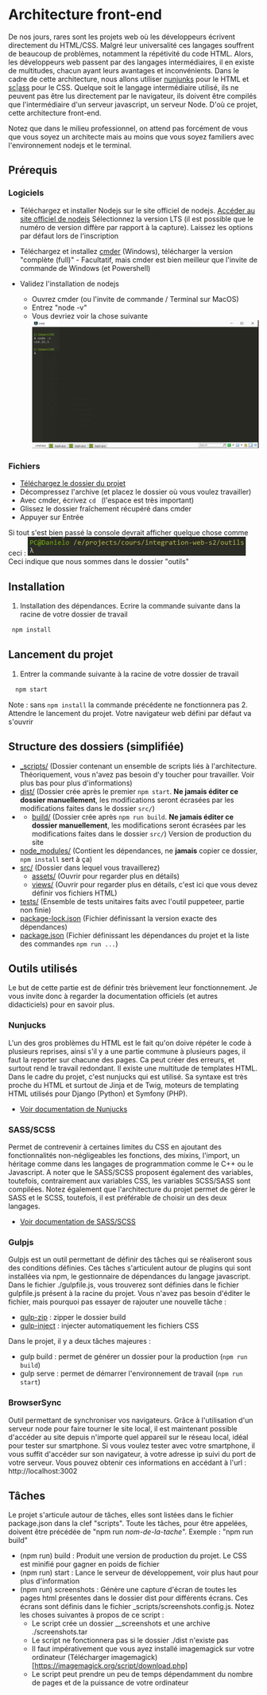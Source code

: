 # Architecture front-end

De nos jours, rares sont les projets web où les développeurs écrivent directement du HTML/CSS. Malgré leur universalité ces langages souffrent de beaucoup de problèmes, notamment la répétivité du code HTML. Alors, les développeurs web passent par des langages intermédiaires, il en existe de multitudes, chacun ayant leurs avantages et inconvénients. Dans le cadre de cette architecture, nous allons utiliser [nunjunks](https://mozilla.github.io/nunjucks/) pour le HTML et [sc|ass](https://sass-lang.com/) pour le CSS. Quelque soit le langage intermédiaire utilisé, ils ne peuvent pas être lus directement par le navigateur, ils doivent être compilés que l'intermédiaire d'un serveur javascript, un serveur Node. D'où ce projet, cette architecture front-end.

Notez que dans le milieu professionnel, on attend pas forcément de vous que vous soyez un architecte mais au moins que vous soyez familiers avec l'environnement nodejs et le terminal.

## Prérequis

### Logiciels
- Téléchargez et installer Nodejs sur le site officiel de nodejs. [Accéder au site officiel de nodejs](https://nodejs.org/en/)
  Sélectionnez la version LTS (il est possible que le numéro de version diffère par rapport à la capture). Laissez les options par défaut lors de l'inscription

- Téléchargez et installez [cmder](https://cmder.net/) (Windows), télécharger la version "complète (full)" - Facultatif, mais cmder est bien meilleur que l'invite de commande de Windows (et Powershell)
- Validez l'installation de nodejs
  - Ouvrez cmder (ou l'invite de commande / Terminal sur MacOS)
  - Entrez "node -v"
  - Vous devriez voir la chose suivante
  ![](_sources-LISEZ-MOI/cmder.jpg)

### Fichiers
- [Téléchargez le dossier du projet](https://downgit.github.io/#/home?url=https://github.com/DanYellow/cours/tree/main/integration-web-s2/outils/archi-fe)
- Décompressez l'archive (et placez le dossier où vous voulez travailler)
- Avec cmder, écrivez `cd ` (l'espace est très important)
- Glissez le dossier fraîchement récupéré dans cmder
- Appuyer sur Entrée

Si tout s'est bien passé la console devrait afficher quelque chose comme ceci :
![](_sources-LISEZ-MOI/chemin-change.png)
Ceci indique que nous sommes dans le dossier "outils"

## Installation
1. Installation des dépendances. Ecrire la commande suivante dans la racine de votre dossier de travail
  ```sh
   npm install
  ```

## Lancement du projet
1. Entrer la commande suivante à la racine de votre dossier de travail
  ```sh
    npm start
  ```
  Note : sans `npm install` la commande précédente ne fonctionnera pas
2. Attendre le lancement du projet. Votre navigateur web défini par défaut va s'ouvrir

## Structure des dossiers (simplifiée)
* [_scripts/](.\archi-fe\dist) (Dossier contenant un ensemble de scripts liés à l'architecture. Théoriquement, vous n'avez pas besoin d'y toucher pour travailler. Voir plus bas pour plus d'informations)
* [dist/](.\archi-fe\dist) (Dossier crée après le premier `npm start`. **Ne jamais éditer ce dossier manuellement**, les modifications seront écrasées par les modifications faites dans le dossier `src/`)
* * [build/](.\archi-fe\build) (Dossier crée après `npm run build`. **Ne jamais éditer ce dossier manuellement**, les modifications seront écrasées par les modifications faites dans le dossier `src/`) Version de production du site
* [node_modules/](.\archi-fe\node_modules) (Contient les dépendances, ne **jamais** copier ce dossier, `npm install` sert à ça)
* [src/](.\archi-fe\src) (Dossier dans lequel vous travaillerez)
  * [assets/](.\archi-fe\src\assets) (Ouvrir pour regarder plus en détails)
  * [views/](.\archi-fe\src\views) (Ouvrir pour regarder plus en détails, c'est ici que vous devez définir vos fichiers HTML)
* [tests/](.\archi-fe\tests) (Ensemble de tests unitaires faits avec l'outil puppeteer, partie non finie)
* [package-lock.json](.\archi-fe\package-lock.json) (Fichier définissant la version exacte des dépendances)
* [package.json](.\archi-fe\package.json) (Fichier définissant les dépendances du projet et la liste des commandes `npm run ...`)

## Outils utilisés
Le but de cette partie est de définir très brièvement leur fonctionnement. Je vous invite donc à regarder la documentation officiels (et autres didacticiels) pour en savoir plus.

### Nunjucks
L'un des gros problèmes du HTML est le fait qu'on doive répéter le code à plusieurs reprises, ainsi s'il y a une partie commune à plusieurs pages, il faut la reporter sur chacune des pages. Ca peut créer des erreurs, et surtout rend le travail redondant. Il existe une multitude de templates HTML. Dans le cadre du projet, c'est nunjucks qui est utilisé. Sa syntaxe est très proche du HTML et surtout de Jinja et de Twig, moteurs de templating HTML utilisés pour Django (Python) et Symfony (PHP).
* [Voir documentation de Nunjucks](https://mozilla.github.io/nunjucks/)

### SASS/SCSS
Permet de contrevenir à certaines limites du CSS en ajoutant des fonctionnalités non-négligeables les fonctions, des mixins, l'import, un héritage comme dans les langages de programmation comme le C++ ou le Javascript. A noter que le SASS/SCSS proposent également des variables, toutefois, contrairement aux variables CSS, les variables SCSS/SASS sont compilées.
Notez également que l'architecture du projet permet de gérer le SASS et le SCSS, toutefois, il est préférable de choisir un des deux langages.
* [Voir documentation de SASS/SCSS](https://sass-lang.com/)

### Gulpjs
Gulpjs est un outil permettant de définir des tâches qui se réaliseront sous des conditions définies. Ces tâches s'articulent autour de plugins qui sont installées via npm, le gestionnaire de dépendances du langage javascript. Dans le fichier ./gulpfile.js, vous trouverez  sont définies dans le fichier gulpfile.js présent à la racine du projet. Vous n'avez pas besoin d'éditer le fichier, mais pourquoi pas essayer de rajouter une nouvelle tâche :
* [gulp-zip](https://github.com/sindresorhus/gulp-zip) : zipper le dossier build
* [gulp-inject](https://www.npmjs.com/package/gulp-inject) : injecter automatiquement les fichiers CSS

Dans le projet, il y a deux tâches majeures :
* gulp build : permet de générer un dossier pour la production (`npm run build`)
* gulp serve : permet de démarrer l'environnement de travail (`npm run start`)

### BrowserSync
Outil permettant de synchroniser vos navigateurs. Grâce à l'utilisation d'un serveur node pour faire tourner le site local, il est maintenant possible d'accéder au site depuis n'importe quel appareil sur le réseau local, idéal pour tester sur smartphone. Si vous voulez tester avec votre smartphone, il vous suffit d'accéder sur son navigateur, à votre adresse ip suivi du port de votre serveur. Vous pouvez obtenir ces informations en accédant à l'url : http://localhost:3002

## Tâches
Le projet s'articule autour de tâches, elles sont listées dans le fichier package.json dans la clef "scripts". Toute les tâches, pour être appelées, doivent être précédée de "npm run _nom-de-la-tache_". Exemple : "npm run build"
* (npm run) build : Produit une version de production du projet. Le CSS est minifié pour gagner en poids de fichier
* (npm run) start : Lance le serveur de développement, voir plus haut pour plus d'information
* (npm run) screenshots : Génère une capture d'écran de toutes les pages html présentes dans le dossier dist pour différents écrans. Ces écrans sont définis dans le fichier _scripts/screenshots.config.js. Notez les choses suivantes à propos de ce script :
  * Le script crée un dossier __screenshots et une archive ./screenshots.tar
  * Le script ne fonctionnera pas si le dossier ./dist n'existe pas
  * Il faut impérativement que vous ayez installé imagemagick sur votre ordinateur (Télécharger imagemagick)[https://imagemagick.org/script/download.php]
  * Le script peut prendre un peu de temps dépendamment du nombre de pages et de la puissance de votre ordinateur